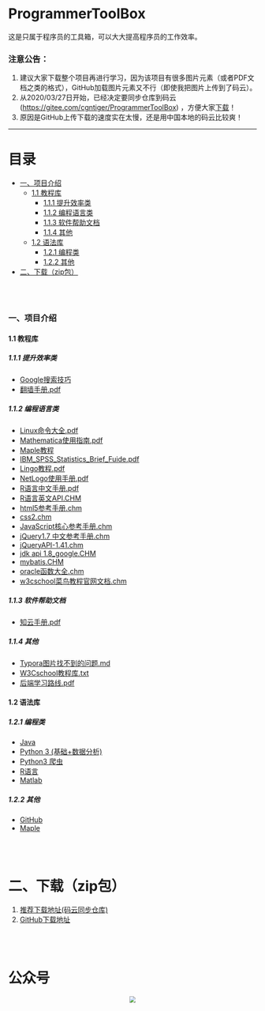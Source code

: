 # ProgrammerToolBox
这是只属于程序员的工具箱，可以大大提高程序员的工作效率。

### 注意公告：

1. 建议大家下载整个项目再进行学习，因为该项目有很多图片元素（或者PDF文档之类的格式），GitHub加载图片元素又不行（即使我把图片上传到了码云）。
2. 从2020/03/27日开始，已经决定要同步仓库到码云(https://gitee.com/cgntiger/ProgrammerToolBox) ，方便大家[下载](https://github.com/Caiguangnan/ProgrammerToolBox/#%E4%BA%8C%E4%B8%8B%E8%BD%BDzip%E5%8C%85)！
3. 原因是GitHub上传下载的速度实在太慢，还是用中国本地的码云比较爽！

***





# 目录

 * [一、项目介绍](https://github.com/Caiguangnan/ProgrammerToolBox#%E4%B8%80%E9%A1%B9%E7%9B%AE%E4%BB%8B%E7%BB%8D)
    * [1.1 教程库](https://github.com/Caiguangnan/ProgrammerToolBox#11-%E6%95%99%E7%A8%8B%E5%BA%93)
       * [1.1.1 提升效率类](https://github.com/Caiguangnan/ProgrammerToolBox#111-%E6%8F%90%E5%8D%87%E6%95%88%E7%8E%87%E7%B1%BB)
       * [1.1.2 编程语言类](https://github.com/Caiguangnan/ProgrammerToolBox#112-%E7%BC%96%E7%A8%8B%E8%AF%AD%E8%A8%80%E7%B1%BB)
       * [1.1.3 软件帮助文档](https://github.com/Caiguangnan/ProgrammerToolBox#113-%E8%BD%AF%E4%BB%B6%E5%B8%AE%E5%8A%A9%E6%96%87%E6%A1%A3)
       * [1.1.4 其他](https://github.com/Caiguangnan/ProgrammerToolBox#114-%E5%85%B6%E4%BB%96)
    * [1.2 语法库](https://github.com/Caiguangnan/ProgrammerToolBox#12-%E8%AF%AD%E6%B3%95%E5%BA%93)
       - [1.2.1 编程类](https://github.com/Caiguangnan/ProgrammerToolBox/#121-%E7%BC%96%E7%A8%8B%E7%B1%BB)
       - [1.2.2 其他](https://github.com/Caiguangnan/ProgrammerToolBox/#122-%E5%85%B6%E4%BB%96)
 * [二、下载（zip包）](https://github.com/Caiguangnan/ProgrammerToolBox#%E4%BA%8C%E4%B8%8B%E8%BD%BDzip%E5%8C%85)

<br><br>

### 一、项目介绍

#### 1.1 教程库

##### 1.1.1 提升效率类

- [Google搜索技巧](https://github.com/Caiguangnan/ProgrammerToolBox/blob/master/%E6%95%99%E7%A8%8B%E5%BA%93/Google%E6%90%9C%E7%B4%A2%E6%8A%80%E5%B7%A7.pdf)
- [翻墙手册.pdf](https://github.com/Caiguangnan/ProgrammerToolBox/blob/master/%E6%95%99%E7%A8%8B%E5%BA%93/%E7%BF%BB%E5%A2%99%E6%89%8B%E5%86%8C.pdf)

##### 1.1.2 编程语言类

- [Linux命令大全.pdf](https://github.com/Caiguangnan/ProgrammerToolBox/blob/master/%E6%95%99%E7%A8%8B%E5%BA%93/Linux%E5%91%BD%E4%BB%A4%E5%A4%A7%E5%85%A8.pdf)
- [Mathematica使用指南.pdf](https://github.com/Caiguangnan/ProgrammerToolBox/blob/master/%E6%95%99%E7%A8%8B%E5%BA%93/Mathematica%E4%BD%BF%E7%94%A8%E6%8C%87%E5%8D%97.pdf)
- [Maple教程](https://github.com/Caiguangnan/ProgrammerToolBox/tree/master/%E6%95%99%E7%A8%8B%E5%BA%93/Maple%E6%95%99%E7%A8%8B)
- [IBM_SPSS_Statistics_Brief_Fuide.pdf](https://github.com/Caiguangnan/ProgrammerToolBox/blob/master/%E6%95%99%E7%A8%8B%E5%BA%93/IBM_SPSS_Statistics_Brief_Guide.pdf)
- [Lingo教程.pdf](https://github.com/Caiguangnan/ProgrammerToolBox/blob/master/%E6%95%99%E7%A8%8B%E5%BA%93/Lingo%E6%95%99%E7%A8%8B.pdf)
- [NetLogo使用手册.pdf](https://github.com/Caiguangnan/ProgrammerToolBox/blob/master/%E6%95%99%E7%A8%8B%E5%BA%93/NetLogo%E4%BD%BF%E7%94%A8%E6%89%8B%E5%86%8C.pdf)
- [R语言中文手册.pdf](https://github.com/Caiguangnan/ProgrammerToolBox/blob/master/%E6%95%99%E7%A8%8B%E5%BA%93/R%E8%AF%AD%E8%A8%80%E4%B8%AD%E6%96%87%E6%89%8B%E5%86%8C.pdf)
- [R语言英文API.CHM](https://github.com/Caiguangnan/ProgrammerToolBox/blob/master/%E6%95%99%E7%A8%8B%E5%BA%93/R%E8%AF%AD%E8%A8%80%E8%8B%B1%E6%96%87API.CHM)
- [html5参考手册.chm](https://github.com/Caiguangnan/ProgrammerToolBox/blob/master/%E6%95%99%E7%A8%8B%E5%BA%93/html5%E5%8F%82%E8%80%83%E6%89%8B%E5%86%8C.chm)
- [css2.chm](https://github.com/Caiguangnan/ProgrammerToolBox/blob/master/%E6%95%99%E7%A8%8B%E5%BA%93/css2.chm)
- [JavaScript核心参考手册.chm](https://github.com/Caiguangnan/ProgrammerToolBox/blob/master/%E6%95%99%E7%A8%8B%E5%BA%93/JavaScript%E6%A0%B8%E5%BF%83%E5%8F%82%E8%80%83%E6%89%8B%E5%86%8C.chm)
- [jQuery1.7 中文参考手册.chm](https://github.com/Caiguangnan/ProgrammerToolBox/blob/master/%E6%95%99%E7%A8%8B%E5%BA%93/jQuery1.7%20%E4%B8%AD%E6%96%87%E5%8F%82%E8%80%83%E6%89%8B%E5%86%8C.chm)
- [jQueryAPI-1.41.chm](https://github.com/Caiguangnan/ProgrammerToolBox/blob/master/%E6%95%99%E7%A8%8B%E5%BA%93/jQueryAPI-1.41.chm)
- [jdk api 1.8_google.CHM](https://github.com/Caiguangnan/ProgrammerToolBox/blob/master/%E6%95%99%E7%A8%8B%E5%BA%93/jdk%20api%201.8_google.CHM)
- [mybatis.CHM](https://github.com/Caiguangnan/ProgrammerToolBox/blob/master/%E6%95%99%E7%A8%8B%E5%BA%93/mybatis.CHM)
- [oracle函数大全.chm](https://github.com/Caiguangnan/ProgrammerToolBox/blob/master/%E6%95%99%E7%A8%8B%E5%BA%93/oracle%E5%87%BD%E6%95%B0%E5%A4%A7%E5%85%A8.chm)
- [w3cschool菜鸟教程官网文档.chm](https://github.com/Caiguangnan/ProgrammerToolBox/blob/master/%E6%95%99%E7%A8%8B%E5%BA%93/w3cschool%E8%8F%9C%E9%B8%9F%E6%95%99%E7%A8%8B%E5%AE%98%E7%BD%91%E6%96%87%E6%A1%A3.chm)

##### 1.1.3 软件帮助文档

- [知云手册.pdf](https://github.com/Caiguangnan/ProgrammerToolBox/blob/master/%E6%95%99%E7%A8%8B%E5%BA%93/%E7%9F%A5%E4%BA%91%E6%89%8B%E5%86%8C.pdf)

##### 1.1.4 其他

- [Typora图片找不到的问题.md](https://github.com/Caiguangnan/ProgrammerToolBox/blob/master/%E6%95%99%E7%A8%8B%E5%BA%93/Typora%E5%9B%BE%E7%89%87%E6%89%BE%E4%B8%8D%E5%88%B0%E7%9A%84%E9%97%AE%E9%A2%98.md)
- [W3Cschool教程库.txt](https://github.com/Caiguangnan/ProgrammerToolBox/blob/master/%E6%95%99%E7%A8%8B%E5%BA%93/W3Cschool%E6%95%99%E7%A8%8B%E5%BA%93.txt)
- [后端学习路线.pdf](https://github.com/Caiguangnan/ProgrammerToolBox/blob/master/%E6%95%99%E7%A8%8B%E5%BA%93/%E5%90%8E%E7%AB%AF%E5%AD%A6%E4%B9%A0%E8%B7%AF%E7%BA%BF.pdf)



#### 1.2 语法库

##### 1.2.1 编程类

- [Java](https://github.com/Caiguangnan/ProgrammerToolBox/tree/master/%E8%AF%AD%E6%B3%95%E5%BA%93/Java)
- [Python 3 (基础+数据分析)](https://github.com/Caiguangnan/ProgrammerToolBox/tree/master/%E8%AF%AD%E6%B3%95%E5%BA%93/Python%203%20(%E5%9F%BA%E7%A1%80%2B%E6%95%B0%E6%8D%AE%E5%88%86%E6%9E%90))
- [Python3 爬虫](https://github.com/Caiguangnan/ProgrammerToolBox/tree/master/%E8%AF%AD%E6%B3%95%E5%BA%93/Python3%20%E7%88%AC%E8%99%AB)
- [R语言](https://github.com/Caiguangnan/ProgrammerToolBox/tree/master/%E8%AF%AD%E6%B3%95%E5%BA%93/R%E8%AF%AD%E8%A8%80)
- [Matlab](https://github.com/Caiguangnan/ProgrammerToolBox/tree/master/%E8%AF%AD%E6%B3%95%E5%BA%93/Matlab)

##### 1.2.2 其他

- [GitHub](https://github.com/Caiguangnan/ProgrammerToolBox/tree/master/%E8%AF%AD%E6%B3%95%E5%BA%93/GitHub)
- [Maple](https://github.com/Caiguangnan/ProgrammerToolBox/tree/master/%E8%AF%AD%E6%B3%95%E5%BA%93/Maple)

<br>

<br>

# 二、下载（zip包）

1. [推荐下载地址(码云同步仓库)](https://gitee.com/cgntiger/ProgrammerToolBox/repository/archive/master.zip)
2. [GitHub下载地址](https://github.com/Caiguangnan/ProgrammerToolBox/archive/master.zip)

<br><br>

# 公众号

<div align="center">
    <img src="https://gitee.com/cgntiger/blogImage/raw/master/img/20200330000947.jpg" style="zoom:80%;"  />
</div>

